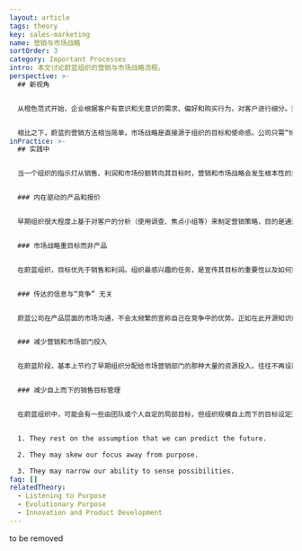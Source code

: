 ```yaml
---
layout: article
tags: theory
key: sales-marketing
name: 营销与市场战略
sortOrder: 3
category: Important Processes
intro: 本文讨论蔚蓝组织的营销与市场战略流程。
perspective: >-
  ## 新视角


  从橙色范式开始，企业根据客户有意识和无意识的需求、偏好和购买行为，对客户进行细分。这方面技巧已经变得非常成熟。出于战胜竞争对手的目标，传统组织根据每个细分市场，致力于细心定位自己的产品和服务。这些努力和实践，在橙色和绿色组织产品创新角度起到很大作用。但在已经成熟的市场中，似乎越来越多的公司为了经济利益而致力于创造新的（伪）需求，不能立足于更好满足现有的需求。企业在这个需求诱惑过程中，主要是在利用人性的恐惧和虚荣。“买这个，你会对自己感觉良好。”“买这个，别人会喜欢你。”“买这个，你就会成功。”


  相比之下，蔚蓝的营销方法相当简单，市场战略是直接源于组织的目标和使命感。公司只需“倾听”让人觉得合适的、能贡献社会的产品即可。对客户调查和焦点访谈的重视程度较低。营销基本上可以简化为：这是我们的产品。我们觉得这是此刻自己尽最大努力的奉献。我们希望你会喜欢。这是个奇怪的悖论，蔚蓝组织不是通过关注世界的噪音（调查、焦点小组、客户细分）来满足需求，而是通过倾听：我们会为何种产品感到骄傲？什么样的产品能满足世界众生的真正需求？这些都是蔚蓝组织中的人在定义新产品时，常会提问的内容。产品决策不是由分析而是由美和直觉引导的过程。^\[Laloux, Frederic (2014-02-09). Reinventing Organizations: A Guide to Creating Organizations Inspired by the Next Stage of Human Consciousness (Kindle Locations 4511-4521). Nelson Parker. Kindle Edition.]
inPractice: >-
  ## 实践中


  当一个组织的指示灯从销售、利润和市场份额转向其目标时，营销和市场战略会发生根本性的变化。


  ### 内在驱动的产品和报价


  早期组织很大程度上基于对客户的分析（使用调查、焦点小组等）来制定营销策略，目的是通过创造人为的需求来增加销售额、利润、市场份额等。这可以被描述为“由外而内”的方法。蔚蓝组织采取“由内而外”的方法，产品开发和沟通都是由实现组织目标的愿望来驱动。另见[创新与产品开发](../innovation-and-product-development/)。


  ### 市场战略重目标而非产品


  在蔚蓝组织，目标优先于销售和利润。组织最感兴趣的任务，是宣传其目标的重要性以及如何努力实现该目标，而不是销售产品或服务。具体参见下面巴塔哥尼亚案例。


  ### 传达的信息与“竞争” 无关


  蔚蓝公司在产品层面的市场沟通，不会太频繁的宣称自己在竞争中的优势。正如在此开源知识库中提到的，蔚蓝组织往往将追寻与自己类似目标的其他组织看作是盟友，而不是竞争对手。对外宣传内容一般会聚焦于沟通组织目标的重要性，以及如何通过产品实现目标方面。


  ### 减少营销和市场部门投入


  在蔚蓝阶段，基本上节约了早期组织分配给市场营销部门的那种大量的资源投入。往往不再设置传统的营销和市场部门。市场沟通工作，是通过与客户有直接联系的自我管理团队，在整个组织内分散性的完成市场沟通任务。在项目团队中，通常有一个直接与客户联系的角色，负责与客户沟通，并向团队反馈问题或机会。


  ### 减少自上而下的销售目标管理


  在蔚蓝组织中，可能会有一些由团队或个人自定的局部目标，但组织规模自上而下的目标设定通常不存在。目标管理带来的问题至少有三个：


  1. They rest on the assumption that we can predict the future.

  2. They may skew our focus away from purpose.

  3. They may narrow our ability to sense possibilities.
faq: []
relatedTheory:
  - Listening to Purpose
  - Evolutionary Purpose
  - Innovation and Product Development
---
```

to be removed